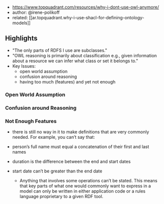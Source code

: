 
- https://www.topquadrant.com/resources/why-i-dont-use-owl-anymore/
- author: @irene-polikoff
- related: [[ar.topquadrant.why-i-use-shacl-for-defining-ontology-models]]

## Highlights

- "The only parts of RDFS I use are subclasses."
- "OWL reasoning is primarily about classification e.g., given information about a resource we can infer what class or set it belongs to."
- Key Issues:
  - open world assumption
  - confusion around reasoning
  - having too much (features) and yet not enough

### Open World Assumption


### Confusion around Reasoning


### Not Enough Features

- there is still no way in it to make definitions that are very commonly needed. For example, you can’t say that:

* person’s full name must equal a concatenation of their first and last names
* duration is the difference between the end and start dates
* start date can’t be greater than the end date

  - Anything that involves some operations can’t be stated. This means that key parts of what one would commonly want to express in a model can only be written in either application code or a rules language proprietary to a given RDF tool.